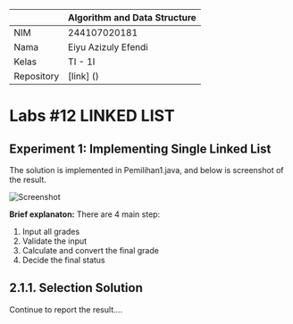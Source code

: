 |  | Algorithm and Data Structure |
|--|--|
| NIM |  244107020181 |
| Nama |  Eiyu Azizuly Efendi |
| Kelas | TI - 1I |
| Repository | [link] () |

# Labs #12 LINKED LIST 

## Experiment 1: Implementing Single Linked List  

The solution is implemented in Pemilihan1.java, and below is screenshot of the result.

![Screenshot](img/img1.png)

**Brief explanaton:** There are 4 main step: 
1. Input all grades
2. Validate the input
3. Calculate and convert the final grade
4. Decide the final status

## 2.1.1. Selection Solution
Continue to report the result....
